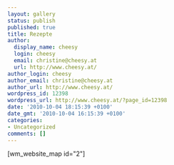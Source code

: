 ```yaml
---
layout: gallery
status: publish
published: true
title: Rezepte
author:
  display_name: cheesy
  login: cheesy
  email: christine@cheesy.at
  url: http://www.cheesy.at/
author_login: cheesy
author_email: christine@cheesy.at
author_url: http://www.cheesy.at/
wordpress_id: 12398
wordpress_url: http://www.cheesy.at/?page_id=12398
date: '2010-10-04 18:15:39 +0100'
date_gmt: '2010-10-04 16:15:39 +0100'
categories:
- Uncategorized
comments: []
---
```

[wm\_website\_map id="2"]
